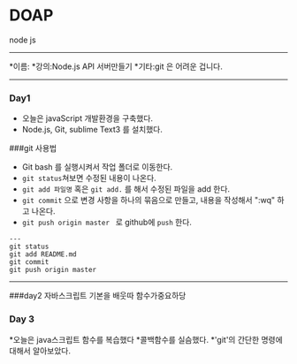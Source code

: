 # DOAP
node js

---

*이름:
*강의:Node.js API 서버만들기
*기타:git 은 어려운 겁니다.

---


### Day1
* 오늘은 javaScript 개발환경을 구축했다.
* Node.js, Git, sublime Text3 를 설치했다.

###git 사용법
* Git bash 를 실행시켜서 작업 폴더로 이동한다.
* `git status`쳐보면 수정된 내용이 나온다.
* `git add 파일명` 혹은 `git add.` 를 해서 수정된 파일을
add 한다.
* `git commit` 으로 변경 사항을 하나의 묶음으로 만들고, 내용을 작성해서 ":wq" 하고 나온다.
* `git push origin master ` 로 github에 `push` 한다.

```
---
git status
git add README.md
git commit
git push origin master

```
---

###day2 
자바스크립트 기본을 배웃따 함수가중요하당 


### Day 3

*오늘은 java스크립트 함수를 복습했다
*콜백함수를 실슴했다.
*'git'의 간단한 명령에 대해서 알아보았다.
